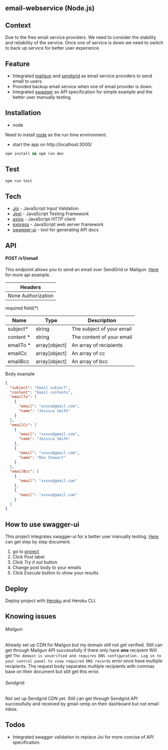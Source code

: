 ## email-webservice  (Node.js)

## Context 
Due to the free email service providers. We need to consider the stability and reliability of the service. Once one of service is down we need to switch to back up service for better user experience.

## Feature
* Integrated [mailgun](https://www.mailgun.com/) and [sendgrid](https://sendgrid.com/) as email service providers to send email to users.
* Provided backup email service when one of email provider is down.
* Integrated [swagger](https://swagger.io/) as API specification for simple example and the better user manually testing. 



## Installation

* node

Need to install [node](https://nodejs.org/en/download/) as the run time environment.

* start the app on http://localhost:3000/
```bash
npm install && npm run dev
```

## Test


```bash
npm run test
```

## Tech
* [Joi](https://www.npmjs.com/package/joi) - JavaScript Input Validation
* [Jest](https://jestjs.io/) - JavaScript Testing Framework
* [axios](https://www.npmjs.com/package/axios) - JavaScript HTTP client
* [express](https://www.npmjs.com/package/express) - JavaScript web server framework
* [swagger-ui](https://www.npmjs.com/package/swagger-ui-express) - tool for generating API docs



## API

#### POST /v1/email

This endpoint allows you to send an email over SendGrid or Mailgun.
[Here](https://node-webservice-jeffrey9231.herokuapp.com/api-docs/) for more api example. 

 
| Headers |
| ------ |
| None Authorization |

required field(*)

| Name | Type |Description |
| ------ | ------ | ------ |
| subject*  | string|The subject of your email|
| content *  | string|The content  of your email|
| emailTo *  | array[object]|An array of recipients|
| emailCc  | array[object]|An array of cc|
| emailBcc   | array[object]|An array of bcc|

Body example
```json
{
  "subject": "Email subject",
  "content": "Email contents",
  "emailTo": [
    {
      "email": "xxxxx@gmail.com",
      "name": "Jessica Smith"
    }
  ],
  "emailCc": [
    {
      "email": "xxxxx@gmail.com",
      "name": "Jessica Smith"
    },
    {
      "email": "xxxxx@gmail.com",
      "name": "Ron Stewart"
    }
  ],
  "emailBcc": [
    {
      "email": "xxxxx@gmail.com"
    },
    {
      "email": "xxxxx@gmail.com"
    }
  ]
}
```

## How to use swagger-ui

This project integrates swagger-ui for a better user manually testing. 
[Here](https://www.blazemeter.com/blog/getting-started-with-swagger-ui) can get step by step document.

 1.  go to [project](https://node-webservice-jeffrey9231.herokuapp.com/api-docs/)
 1. Click Post label
 1. Click *Try it out* button
 1. Change post body to your emails
 1. Click *Execute* button to show your results
 
## Deploy
Deploy project with [Heroku](https://devcenter.heroku.com/) and Heroku CLI.



## Knowing issues

###### Mailgun:
Already set up CDN for Mailgun but my domain still not get verified.
Still can get through Mailgun API successfully if there only have **one** recipient
Will get `The domain is unverified and requires DNS configuration. Log in to your control panel to view required DNS records` error once have multiple recipients.
The request body separates multiple recipients with commas base on their document but still get this error.


###### Sendgrid:
Not set up Sendgrid CDN yet. Still can get through Sendgrid API successfully and received by gmail-smtp on their dashboard but not email inbox. 






## Todos

 - Integrated swagger validation to replace Joi for more concise of API specification.
